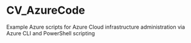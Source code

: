 # CV_AzureCode
Example Azure scripts for Azure Cloud infrastructure administration via Azure CLI and PowerShell scripting
